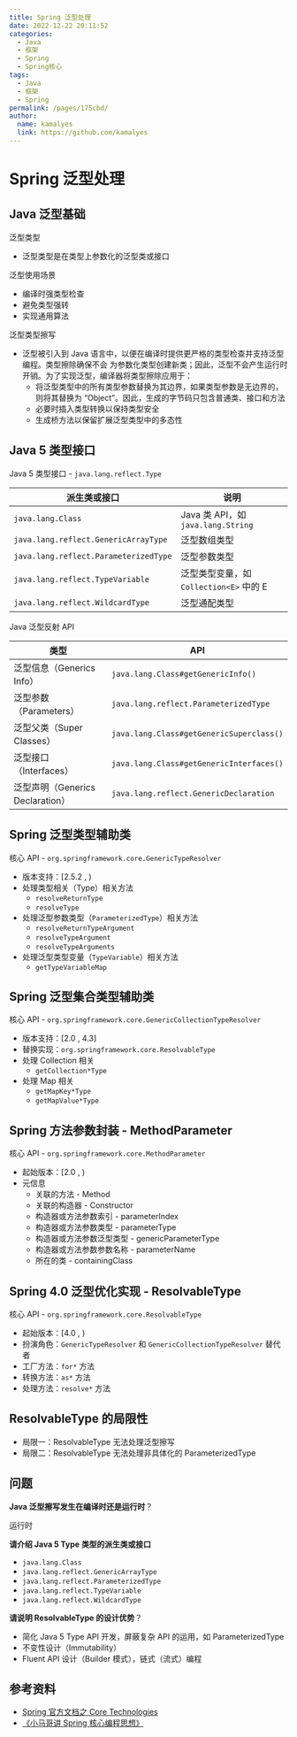```yaml
---
title: Spring 泛型处理
date: 2022-12-22 20:11:52
categories: 
  - Java
  - 框架
  - Spring
  - Spring核心
tags: 
  - Java
  - 框架
  - Spring
permalink: /pages/175cbd/
author: 
  name: kamalyes
  link: https://github.com/kamalyes
---
```


# Spring 泛型处理

## Java 泛型基础

泛型类型

- 泛型类型是在类型上参数化的泛型类或接口

泛型使用场景

- 编译时强类型检查
- 避免类型强转
- 实现通用算法

泛型类型擦写

- 泛型被引入到 Java 语言中，以便在编译时提供更严格的类型检查并支持泛型编程。类型擦除确保不会
  为参数化类型创建新类；因此，泛型不会产生运行时开销。为了实现泛型，编译器将类型擦除应用于：
  - 将泛型类型中的所有类型参数替换为其边界，如果类型参数是无边界的，则将其替换为
    “Object”。因此，生成的字节码只包含普通类、接口和方法
  - 必要时插入类型转换以保持类型安全
  - 生成桥方法以保留扩展泛型类型中的多态性

## Java 5 类型接口

Java 5 类型接口 - `java.lang.reflect.Type`

| 派生类或接口                          | 说明                                    |
| ------------------------------------- | --------------------------------------- |
| `java.lang.Class`                     | Java 类 API，如 `java.lang.String`      |
| `java.lang.reflect.GenericArrayType`  | 泛型数组类型                            |
| `java.lang.reflect.ParameterizedType` | 泛型参数类型                            |
| `java.lang.reflect.TypeVariable`      | 泛型类型变量，如 `Collection<E>` 中的 E |
| `java.lang.reflect.WildcardType`      | 泛型通配类型                            |

Java 泛型反射 API

| 类型                             | API                                      |
| -------------------------------- | ---------------------------------------- |
| 泛型信息（Generics Info）        | `java.lang.Class#getGenericInfo()`       |
| 泛型参数（Parameters）           | `java.lang.reflect.ParameterizedType`    |
| 泛型父类（Super Classes）        | `java.lang.Class#getGenericSuperclass()` |
| 泛型接口（Interfaces）           | `java.lang.Class#getGenericInterfaces()` |
| 泛型声明（Generics Declaration） | `java.lang.reflect.GenericDeclaration`   |

## Spring 泛型类型辅助类

核心 API - `org.springframework.core.GenericTypeResolver`

- 版本支持：[2.5.2 , )
- 处理类型相关（Type）相关方法
  - `resolveReturnType`
  - `resolveType`
- 处理泛型参数类型（`ParameterizedType`）相关方法
  - `resolveReturnTypeArgument`
  - `resolveTypeArgument`
  - `resolveTypeArguments`
- 处理泛型类型变量（`TypeVariable`）相关方法
  - `getTypeVariableMap`

## Spring 泛型集合类型辅助类

核心 API - `org.springframework.core.GenericCollectionTypeResolver`

- 版本支持：[2.0 , 4.3]
- 替换实现：`org.springframework.core.ResolvableType`
- 处理 Collection 相关
  - `getCollection*Type`
- 处理 Map 相关
  - `getMapKey*Type`
  - `getMapValue*Type`

## Spring 方法参数封装 - MethodParameter

核心 API - `org.springframework.core.MethodParameter`

- 起始版本：[2.0 , )
- 元信息
  - 关联的方法 - Method
  - 关联的构造器 - Constructor
  - 构造器或方法参数索引 - parameterIndex
  - 构造器或方法参数类型 - parameterType
  - 构造器或方法参数泛型类型 - genericParameterType
  - 构造器或方法参数参数名称 - parameterName
  - 所在的类 - containingClass

## Spring 4.0 泛型优化实现 - ResolvableType

核心 API - `org.springframework.core.ResolvableType`

- 起始版本：[4.0 , )
- 扮演角色：`GenericTypeResolver` 和 `GenericCollectionTypeResolver` 替代者
- 工厂方法：`for*` 方法
- 转换方法：`as*` 方法
- 处理方法：`resolve*` 方法

## ResolvableType 的局限性

- 局限一：ResolvableType 无法处理泛型擦写
- 局限二：ResolvableType 无法处理非具体化的 ParameterizedType

## 问题

**Java 泛型擦写发生在编译时还是运行时**？

运行时

**请介绍 Java 5 Type 类型的派生类或接口**

- `java.lang.Class`
- `java.lang.reflect.GenericArrayType`
- `java.lang.reflect.ParameterizedType`
- `java.lang.reflect.TypeVariable`
- `java.lang.reflect.WildcardType`

**请说明 ResolvableType 的设计优势**？

- 简化 Java 5 Type API 开发，屏蔽复杂 API 的运用，如 ParameterizedType
- 不变性设计（Immutability）
- Fluent API 设计（Builder 模式），链式（流式）编程

## 参考资料

- [Spring 官方文档之 Core Technologies](https://docs.spring.io/spring-framework/docs/current/spring-framework-reference/core.html#beans)
- [《小马哥讲 Spring 核心编程思想》](https://time.geekbang.org/course/intro/265)